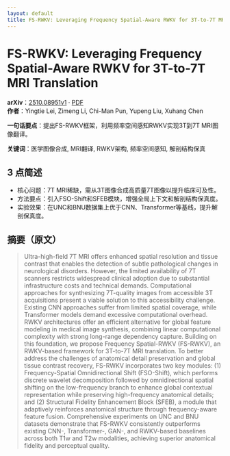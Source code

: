 ```yaml
---
layout: default
title: FS-RWKV: Leveraging Frequency Spatial-Aware RWKV for 3T-to-7T MRI Translation
---
```


# FS-RWKV: Leveraging Frequency Spatial-Aware RWKV for 3T-to-7T MRI Translation
**arXiv**：[2510.08951v1](https://arxiv.org/abs/2510.08951) · [PDF](https://arxiv.org/pdf/2510.08951.pdf)  
**作者**：Yingtie Lei, Zimeng Li, Chi-Man Pun, Yupeng Liu, Xuhang Chen  

**一句话要点**：提出FS-RWKV框架，利用频率空间感知RWKV实现3T到7T MRI图像翻译。

**关键词**：医学图像合成, MRI翻译, RWKV架构, 频率空间感知, 解剖结构保真

## 3 点简述
- 核心问题：7T MRI稀缺，需从3T图像合成高质量7T图像以提升临床可及性。
- 方法要点：引入FSO-Shift和SFEB模块，增强全局上下文和解剖结构保真度。
- 实验效果：在UNC和BNU数据集上优于CNN、Transformer等基线，提升解剖保真度。

## 摘要（原文）

> Ultra-high-field 7T MRI offers enhanced spatial resolution and tissue
> contrast that enables the detection of subtle pathological changes in
> neurological disorders. However, the limited availability of 7T scanners
> restricts widespread clinical adoption due to substantial infrastructure costs
> and technical demands. Computational approaches for synthesizing 7T-quality
> images from accessible 3T acquisitions present a viable solution to this
> accessibility challenge. Existing CNN approaches suffer from limited spatial
> coverage, while Transformer models demand excessive computational overhead.
> RWKV architectures offer an efficient alternative for global feature modeling
> in medical image synthesis, combining linear computational complexity with
> strong long-range dependency capture. Building on this foundation, we propose
> Frequency Spatial-RWKV (FS-RWKV), an RWKV-based framework for 3T-to-7T MRI
> translation. To better address the challenges of anatomical detail preservation
> and global tissue contrast recovery, FS-RWKV incorporates two key modules: (1)
> Frequency-Spatial Omnidirectional Shift (FSO-Shift), which performs discrete
> wavelet decomposition followed by omnidirectional spatial shifting on the
> low-frequency branch to enhance global contextual representation while
> preserving high-frequency anatomical details; and (2) Structural Fidelity
> Enhancement Block (SFEB), a module that adaptively reinforces anatomical
> structure through frequency-aware feature fusion. Comprehensive experiments on
> UNC and BNU datasets demonstrate that FS-RWKV consistently outperforms existing
> CNN-, Transformer-, GAN-, and RWKV-based baselines across both T1w and T2w
> modalities, achieving superior anatomical fidelity and perceptual quality.


